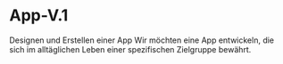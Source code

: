 # App-V.1
Designen und Erstellen einer App
Wir möchten eine App entwickeln, die sich im alltäglichen Leben einer spezifischen Zielgruppe bewährt.